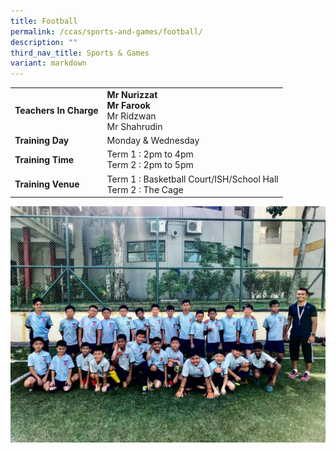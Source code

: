 ```yaml
---
title: Football
permalink: /ccas/sports-and-games/football/
description: ""
third_nav_title: Sports & Games
variant: markdown
---
```

| |  | 
| -------- | -------- | 
| **Teachers In Charge**     |**Mr Nurizzat**<br>**Mr Farook**<br>Mr Ridzwan<br> Mr Shahrudin
|**Training Day**|Monday &amp; Wednesday
|**Training Time**|Term 1 : 2pm to 4pm&nbsp;<br>Term 2 : 2pm to 5pm
|**Training Venue**|Term 1 : Basketball Court/ISH/School Hall<br>Term 2 : The Cage

![](/images/Soccer.jpeg)